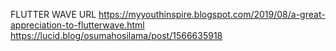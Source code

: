 FLUTTER WAVE URL https://myyouthinspire.blogspot.com/2019/08/a-great-appreciation-to-flutterwave.html
https://lucid.blog/osumahosilama/post/1566635918
